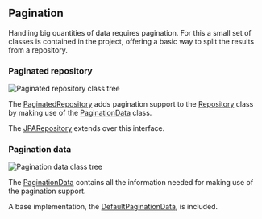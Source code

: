 ## Pagination

Handling big quantities of data requires pagination. For this a small set of classes is contained in the project, offering a basic way to split the results from a repository.

### Paginated repository

![Paginated repository class tree][paginated_repository-class_tree]

The [PaginatedRepository][paginated_repository] adds pagination support to the [Repository][repository] class by making use of the [PaginationData][pagination_data] class.

The [JPARepository][jpa_repository] extends over this interface.

### Pagination data

![Pagination data class tree][pagination_data-class_tree]

The [PaginationData][pagination_data] contains all the information needed for making use of the pagination support.

A base implementation, the [DefaultPaginationData][default_pagination_data], is included.

[repository]: ./apidocs/com/wandrell/pattern/repository/Repository.html
[jpa_repository]: ./apidocs/com/wandrell/pattern/repository/jpa/JPARepository.html

[paginated_repository]: ./apidocs/com/wandrell/pattern/repository/pagination/PaginatedRepository.html
[pagination_data]: ./apidocs/com/wandrell/pattern/repository/pagination/PaginationData.html
[default_pagination_data]: ./apidocs/com/wandrell/pattern/repository/pagination/DefaultPaginationData.html

[paginated_repository-class_tree]: ./images/paginated_repository_class_tree.png
[pagination_data-class_tree]: ./images/pagination_data_class_tree.png